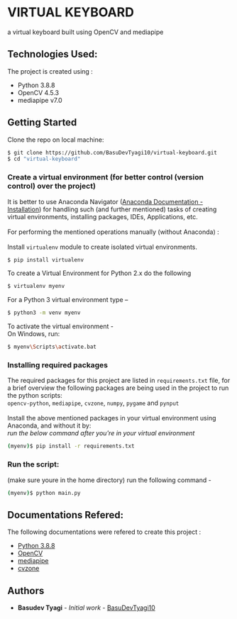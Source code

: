 # VIRTUAL KEYBOARD
a virtual keyboard built using OpenCV and mediapipe

## Technologies Used:
The project is created using :
* Python 3.8.8
* OpenCV 4.5.3
* mediapipe v7.0

## Getting Started
Clone the repo on local machine:
```sh
$ git clone https://github.com/BasuDevTyagi10/virtual-keyboard.git
$ cd "virtual-keyboard"
```
### Create a virtual environment (for better control (version control) over the project)
It is better to use Anaconda Navigator ([Anaconda Documentation - Installation](https://docs.anaconda.com/anaconda/install/)) for handling such (and further mentioned) tasks of creating virtual environments, installing packages, IDEs, Applications, etc.
<br>
<br>For performing the mentioned operations manually (without Anaconda) :
<br><br>Install ```virtualenv``` module to create isolated virtual environments.
```sh
$ pip install virtualenv
```
To create a Virtual Environment for Python 2.x do the following
```sh
$ virtualenv myenv
```
For a Python 3 virtual environment type –
```sh
$ python3 -m venv myenv
```
To activate the virtual environment -
<br>On Windows, run:
```sh
$ myenv\Scripts\activate.bat
```

### Installing required packages
The required packages for this project are listed in ```requirements.txt``` file, for a brief overview the following packages are being used in the project to run the python scripts:
<br>```opencv-python```, ```mediapipe```, ```cvzone```, ```numpy```, ```pygame``` and ```pynput```
<br><br>Install the above mentioned packages in your virtual environment using Anaconda, and without it by:
<br>_run the below command after you're in your virtual environment_
```sh
(myenv)$ pip install -r requirements.txt
```

### Run the script:
(make sure youre in the home directory) run the following command -
```sh
(myenv)$ python main.py
```

## Documentations Refered:
The following documentations were refered to create this project :
* [Python 3.8.8](https://www.python.org/doc/)
* [OpenCV](https://docs.opencv.org/master/d6/d00/tutorial_py_root.html)
* [mediapipe](https://google.github.io/mediapipe/)
* [cvzone](https://github.com/cvzone/cvzone)

## Authors

-   **Basudev Tyagi** - _Initial work_ - [BasuDevTyagi10](https://github.com/BasuDevTyagi10)
